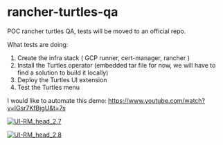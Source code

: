 # rancher-turtles-qa

POC rancher turtles QA, tests will be moved to an official repo.

What tests are doing:
1. Create the infra stack ( GCP runner, cert-manager, rancher )
2. Install the Turtles operator (embedded tar file for now, we will have to find a solution to build it locally)
3. Deploy the Turtles UI extension
4. Test the Turtles menu

I would like to automate this demo: https://www.youtube.com/watch?v=lGsr7KfBjgU&t=7s

[![UI-RM_head_2.7](https://github.com/juadk/rancher-turtles-qa/actions/workflows/ui-rm_head_2.7.yaml/badge.svg?branch=main)](https://github.com/juadk/rancher-turtles-qa/actions/workflows/ui-rm_head_2.7.yaml)

[![UI-RM_head_2.8](https://github.com/juadk/rancher-turtles-qa/actions/workflows/ui-rm_head_2.8.yaml/badge.svg?branch=main)](https://github.com/juadk/rancher-turtles-qa/actions/workflows/ui-rm_head_2.8.yaml)
